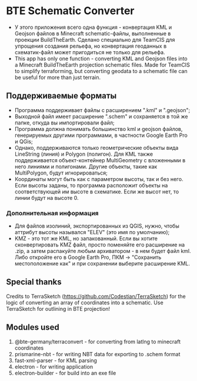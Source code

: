 # BTE Schematic Converter
* У этого приложения всего одна функция - конвертация KML и Geojson файлов в Minecraft schematic-файлы, выполненные в проекции BuildTheEarth. Сделано специально для TeamCIS для упрощения создания рельефа, но конвертация геоданных в схематик-файл может пригодиться не только для рельефа.
* This app has only one function - converting KML and Geojson files into a Minecraft BuildTheEarth projection schematic files. Made for TeamCIS to simplify terraforming, but converting geodata to a schematic file can be useful for more than just terrain.
## Поддерживаемые форматы
* Программа поддерживает файлы с расширением ".kml" и ".geojson";
* Выходной файл имеет расширение ".schem" и сохраняется в той же папке, откуда вы импортировали файл;
* Программа должна понимать большинство kml и geojson файлов, генерируемых другими программами, в частности Google Earth Pro и QGis;
* Однако, поддерживаются только геометрические объекты вида LineString (линия) и Polygon (полигон). Для KML также поддерживается объект-контейнер MultiGeometry с вложенными в него линиями и полигонами. Другие объекты, такие как MultiPolygon, будут игнорироваться;
* Координаты могут быть как с параметром высоты, так и без него. Если высоты заданы, то программа расположит объекты на соответствующей им высоте в схематике. Если же высот нет, то линии будут на высоте 0.
### Дополнительная информация
* Для файлов изолиний, экспортированных из QGIS, нужно, чтобы аттрибут высоты назывался "ELEV" (это имя по умолчанию);
* KMZ - это тот же KML, но запакованный. Если вы хотите сконвертировать KMZ файл, просто поменяйте его расширение на .zip, а затем распакуйте любым архиватором - в нем будет файл kml. Либо откройте его в Google Earth Pro, ПКМ -> "Сохранить местоположение как" и при сохранении выберите расширение KML.
## Special thanks
Credits to TerraSketch (https://github.com/Codestian/TerraSketch) for the logic of converting an array of coordinates into a schematic.
Use TerraSketch for outlining in BTE projection!
## Modules used
1. @bte-germany/terraconvert - for converting from latlng to minecraft coordinates
2. prismarine-nbt - for writing NBT data for exporting to .schem format
3. fast-xml-parser - for KML parsing
4. electron - for writing application
5. electron-builder - for build into an exe file